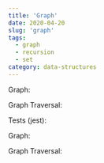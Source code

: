 ```yaml
---
title: 'Graph'
date: 2020-04-20
slug: 'graph'
tags:
  - graph
  - recursion
  - set
category: data-structures
---
```


Graph:

<!-- embed:Graph.js -->

Graph Traversal:

<!-- embed:GraphTraversal.js -->

Tests (jest):

Graph:

<!-- embed:Graph.test.js -->

Graph Traversal:

<!-- embed:GraphTraversal.test.js -->
